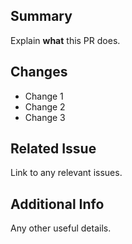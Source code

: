 ## Summary
Explain **what** this PR does.

## Changes
- Change 1
- Change 2
- Change 3

## Related Issue
Link to any relevant issues.

## Additional Info
Any other useful details.
